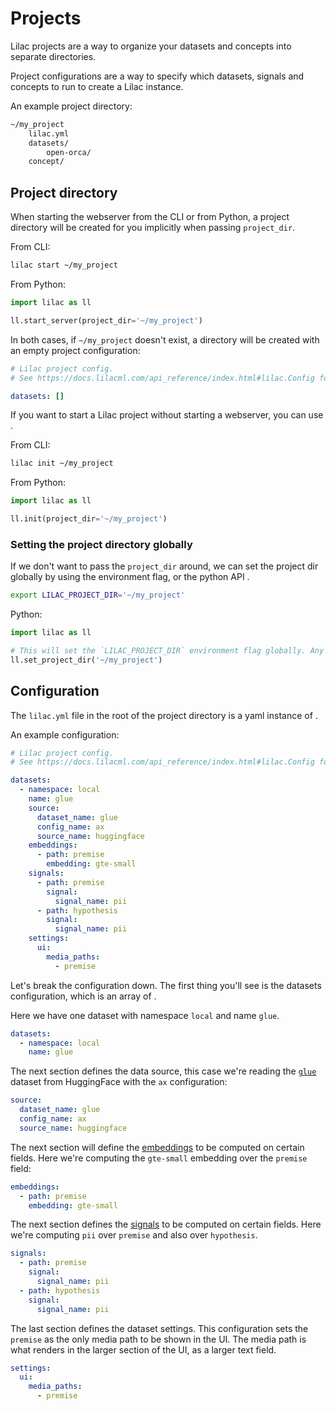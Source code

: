 # Projects

Lilac projects are a way to organize your datasets and concepts into separate directories.

Project configurations are a way to specify which datasets, signals and concepts to run to create a
Lilac instance.

An example project directory:

```sh
~/my_project
    lilac.yml
    datasets/
        open-orca/
    concept/
```

## Project directory

When starting the webserver from the CLI or from Python, a project directory will be created for you
implicitly when passing `project_dir`.

From CLI:

```sh
lilac start ~/my_project
```

From Python:

```python
import lilac as ll

ll.start_server(project_dir='~/my_project')
```

In both cases, if `~/my_project` doesn't exist, a directory will be created with an empty project
configuration:

```yaml
# Lilac project config.
# See https://docs.lilacml.com/api_reference/index.html#lilac.Config for details.

datasets: []
```

If you want to start a Lilac project without starting a webserver, you can use [](#init).

From CLI:

```sh
lilac init ~/my_project
```

From Python:

```python
import lilac as ll

ll.init(project_dir='~/my_project')
```

### Setting the project directory globally

If we don't want to pass the `project_dir` around, we can set the project dir globally by using the
[](#LilacEnvironment.LILAC_PROJECT_DIR) environment flag, or the python API [](#set_project_dir).

```bash
export LILAC_PROJECT_DIR='~/my_project'
```

Python:

```python
import lilac as ll

# This will set the `LILAC_PROJECT_DIR` environment flag globally. Any future calls to Lilac will use this project directory.
ll.set_project_dir('~/my_project')
```

## Configuration

The `lilac.yml` file in the root of the project directory is a yaml instance of [](#Config).

An example configuration:

```yaml
# Lilac project config.
# See https://docs.lilacml.com/api_reference/index.html#lilac.Config for details.

datasets:
  - namespace: local
    name: glue
    source:
      dataset_name: glue
      config_name: ax
      source_name: huggingface
    embeddings:
      - path: premise
        embedding: gte-small
    signals:
      - path: premise
        signal:
          signal_name: pii
      - path: hypothesis
        signal:
          signal_name: pii
    settings:
      ui:
        media_paths:
          - premise
```

Let's break the configuration down. The first thing you'll see is the datasets configuration, which
is an array of [](#DatasetConfig).

Here we have one dataset with namespace `local` and name `glue`.

```yaml
datasets:
  - namespace: local
    name: glue
```

The next section defines the data source, this case we're reading the
[`glue`](https://huggingface.co/datasets/glue) dataset from HuggingFace with the `ax` configuration:

```yaml
source:
  dataset_name: glue
  config_name: ax
  source_name: huggingface
```

The next section will define the [embeddings](../embeddings/embeddings.md) to be computed on certain
fields. Here we're computing the `gte-small` embedding over the `premise` field:

```yaml
embeddings:
  - path: premise
    embedding: gte-small
```

The next section defines the [signals](../signals/signals.md) to be computed on certain fields. Here
we're computing `pii` over `premise` and also over `hypothesis`.

```yaml
signals:
  - path: premise
    signal:
      signal_name: pii
  - path: hypothesis
    signal:
      signal_name: pii
```

The last section defines the dataset settings. This configuration sets the `premise` as the only
media path to be shown in the UI. The media path is what renders in the larger section of the UI, as
a larger text field.

```yaml
settings:
  ui:
    media_paths:
      - premise
```
